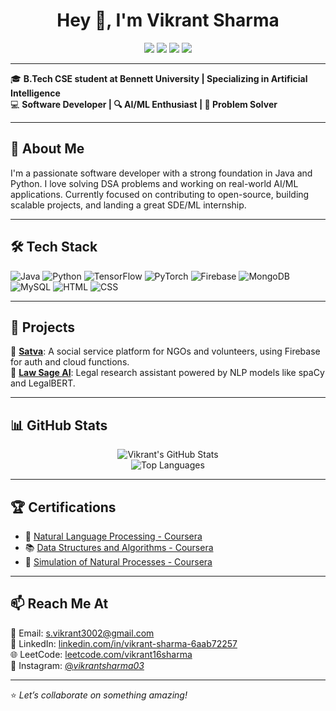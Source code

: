 <h1 align="center">Hey 👋, I'm Vikrant Sharma</h1>

<p align="center">
  <a href="https://github.com/vikrant16sharma"><img src="https://img.shields.io/github/followers/vikrant16sharma?label=GitHub&style=social" /></a>
  <a href="https://www.linkedin.com/in/vikrant-sharma-6aab72257"><img src="https://img.shields.io/badge/LinkedIn-blue?logo=linkedin&style=flat&logoColor=white" /></a>
  <a href="https://leetcode.com/u/ak123111/"><img src="https://img.shields.io/badge/LeetCode-FFA116?style=flat&logo=leetcode&logoColor=white" /></a>
  <a href="https://www.instagram.com/_vikrantsharma03_/"><img src="https://img.shields.io/badge/Instagram-E4405F?style=flat&logo=instagram&logoColor=white" /></a>
</p>

---

🎓 **B.Tech CSE student at Bennett University | Specializing in Artificial Intelligence**  
💻 **Software Developer | 🔍 AI/ML Enthusiast | 🚀 Problem Solver**

---

## 🔭 About Me
I'm a passionate software developer with a strong foundation in Java and Python. I love solving DSA problems and working on real-world AI/ML applications. Currently focused on contributing to open-source, building scalable projects, and landing a great SDE/ML internship.

---

## 🛠️ Tech Stack

![Java](https://img.shields.io/badge/Java-ED8B00?style=for-the-badge&logo=java&logoColor=white)
![Python](https://img.shields.io/badge/Python-3670A0?style=for-the-badge&logo=python&logoColor=white)
![TensorFlow](https://img.shields.io/badge/TensorFlow-FF6F00?style=for-the-badge&logo=tensorflow&logoColor=white)
![PyTorch](https://img.shields.io/badge/PyTorch-EE4C2C?style=for-the-badge&logo=pytorch&logoColor=white)
![Firebase](https://img.shields.io/badge/Firebase-FFCA28?style=for-the-badge&logo=firebase&logoColor=black)
![MongoDB](https://img.shields.io/badge/MongoDB-4EA94B?style=for-the-badge&logo=mongodb&logoColor=white)
![MySQL](https://img.shields.io/badge/MySQL-005C84?style=for-the-badge&logo=mysql&logoColor=white)
![HTML](https://img.shields.io/badge/HTML-E34F26?style=for-the-badge&logo=html5&logoColor=white)
![CSS](https://img.shields.io/badge/CSS-1572B6?style=for-the-badge&logo=css3&logoColor=white)

---

## 💼 Projects

🔹 [**Satva**](https://github.com/vanshjain99/ngo-connect-app): A social service platform for NGOs and volunteers, using Firebase for auth and cloud functions.  
🔹 [**Law Sage AI**](https://github.com/iabhinav108/LawSage.AI): Legal research assistant powered by NLP models like spaCy and LegalBERT.

---

## 📊 GitHub Stats

<p align="center">
  <img src="https://github-readme-stats.vercel.app/api?username=vikrant16sharma&show_icons=true&theme=tokyonight" alt="Vikrant's GitHub Stats" />
  <br />
  <img src="https://github-readme-stats.vercel.app/api/top-langs/?username=vikrant16sharma&layout=compact&theme=tokyonight" alt="Top Languages" />
</p>

---

## 🏆 Certifications

- 🧠 [Natural Language Processing - Coursera](https://www.coursera.org/account/accomplishments/verify/4US5SUOY3M6N)
- 📚 [Data Structures and Algorithms - Coursera](https://www.coursera.org/account/accomplishments/verify/TVZJMQYKBBX9)
- 🔬 [Simulation of Natural Processes - Coursera](https://www.coursera.org/account/accomplishments/verify/N9POY5MKSWIW)

---

## 📫 Reach Me At

📩 Email: [s.vikrant3002@gmail.com](mailto:s.vikrant3002@gmail.com)  
🔗 LinkedIn: [linkedin.com/in/vikrant-sharma-6aab72257](https://www.linkedin.com/in/vikrant-sharma-6aab72257)  
🌐 LeetCode: [leetcode.com/vikrant16sharma](https://leetcode.com/u/ak123111/)  
📸 Instagram: [@_vikrantsharma03_](https://www.instagram.com/_vikrantsharma03_/)

---

⭐️ _Let’s collaborate on something amazing!_

<!--
**vikrant16sharma/vikrant16sharma** is a ✨ _special_ ✨ repository because its `README.md` (this file) appears on your GitHub profile.

Here are some ideas to get you started:

- 🔭 I’m currently working on ...
- 🌱 I’m currently learning ...
- 👯 I’m looking to collaborate on ...
- 🤔 I’m looking for help with ...
- 💬 Ask me about ...
- 📫 How to reach me: ...
- 😄 Pronouns: ...
- ⚡ Fun fact: ...
-->
